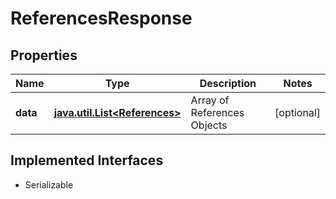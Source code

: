 

# ReferencesResponse


## Properties

Name | Type | Description | Notes
------------ | ------------- | ------------- | -------------
**data** | [**java.util.List&lt;References&gt;**](References.md) | Array of References Objects |  [optional]


## Implemented Interfaces

* Serializable


